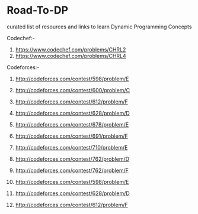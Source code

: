 # Road-To-DP
curated list of resources and links to learn Dynamic Programming Concepts

Codechef:-
1) https://www.codechef.com/problems/CHRL2
2) https://www.codechef.com/problems/CHRL4

Codeforces:-

1) http://codeforces.com/contest/598/problem/E
2) http://codeforces.com/contest/600/problem/C
3) http://codeforces.com/contest/612/problem/F
4) http://codeforces.com/contest/628/problem/D
5) http://codeforces.com/contest/678/problem/E
6) http://codeforces.com/contest/691/problem/F
7) http://codeforces.com/contest/710/problem/E
8) http://codeforces.com/contest/762/problem/D
9) http://codeforces.com/contest/762/problem/F
9) http://codeforces.com/contest/598/problem/E


10) http://codeforces.com/contest/628/problem/D

12) http://codeforces.com/contest/612/problem/F

